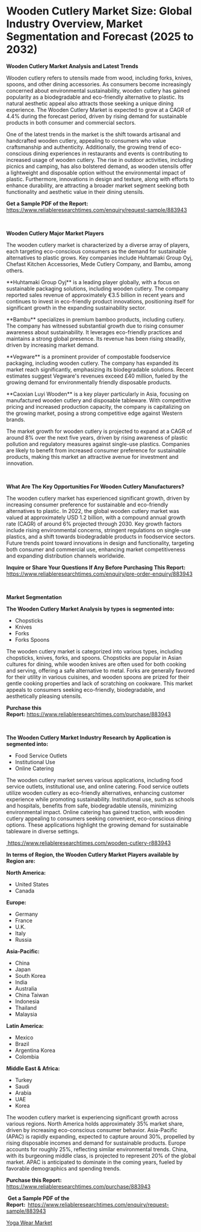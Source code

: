 <p><h1>Wooden Cutlery Market Size: Global Industry Overview, Market Segmentation and Forecast (2025 to 2032)</h1></p><p><strong>Wooden Cutlery Market Analysis and Latest Trends</strong></p>
<p><p>Wooden cutlery refers to utensils made from wood, including forks, knives, spoons, and other dining accessories. As consumers become increasingly concerned about environmental sustainability, wooden cutlery has gained popularity as a biodegradable and eco-friendly alternative to plastic. Its natural aesthetic appeal also attracts those seeking a unique dining experience. The Wooden Cutlery Market is expected to grow at a CAGR of 4.4% during the forecast period, driven by rising demand for sustainable products in both consumer and commercial sectors.</p><p>One of the latest trends in the market is the shift towards artisanal and handcrafted wooden cutlery, appealing to consumers who value craftsmanship and authenticity. Additionally, the growing trend of eco-conscious dining experiences in restaurants and events is contributing to increased usage of wooden cutlery. The rise in outdoor activities, including picnics and camping, has also bolstered demand, as wooden utensils offer a lightweight and disposable option without the environmental impact of plastic. Furthermore, innovations in design and texture, along with efforts to enhance durability, are attracting a broader market segment seeking both functionality and aesthetic value in their dining utensils.</p></p>
<p><strong>Get a Sample PDF of the Report:&nbsp;</strong> <a href="https://www.reliableresearchtimes.com/enquiry/request-sample/883943?utm_campaign=2326&utm_medium=2&utm_source=Github&utm_content=ia&utm_term=04042025&utm_id=wooden-cutlery">https://www.reliableresearchtimes.com/enquiry/request-sample/883943</a></p>
<p>&nbsp;</p>
<p><strong>Wooden Cutlery Major Market Players</strong></p>
<p><p>The wooden cutlery market is characterized by a diverse array of players, each targeting eco-conscious consumers as the demand for sustainable alternatives to plastic grows. Key companies include Huhtamaki Group Oyj, Chefast Kitchen Accessories, Mede Cutlery Company, and Bambu, among others.</p><p>**Huhtamaki Group Oyj** is a leading player globally, with a focus on sustainable packaging solutions, including wooden cutlery. The company reported sales revenue of approximately €3.5 billion in recent years and continues to invest in eco-friendly product innovations, positioning itself for significant growth in the expanding sustainability sector.</p><p>**Bambu** specializes in premium bamboo products, including cutlery. The company has witnessed substantial growth due to rising consumer awareness about sustainability. It leverages eco-friendly practices and maintains a strong global presence. Its revenue has been rising steadily, driven by increasing market demand.</p><p>**Vegware** is a prominent provider of compostable foodservice packaging, including wooden cutlery. The company has expanded its market reach significantly, emphasizing its biodegradable solutions. Recent estimates suggest Vegware's revenues exceed £40 million, fueled by the growing demand for environmentally friendly disposable products.</p><p>**Caoxian Luyi Wooden** is a key player particularly in Asia, focusing on manufactured wooden cutlery and disposable tableware. With competitive pricing and increased production capacity, the company is capitalizing on the growing market, posing a strong competitive edge against Western brands.</p><p>The market growth for wooden cutlery is projected to expand at a CAGR of around 8% over the next five years, driven by rising awareness of plastic pollution and regulatory measures against single-use plastics. Companies are likely to benefit from increased consumer preference for sustainable products, making this market an attractive avenue for investment and innovation.</p></p>
<p>&nbsp;</p>
<p><strong>What Are The Key Opportunities For Wooden Cutlery Manufacturers?</strong></p>
<p><p>The wooden cutlery market has experienced significant growth, driven by increasing consumer preference for sustainable and eco-friendly alternatives to plastic. In 2022, the global wooden cutlery market was valued at approximately USD 1.2 billion, with a compound annual growth rate (CAGR) of around 6% projected through 2030. Key growth factors include rising environmental concerns, stringent regulations on single-use plastics, and a shift towards biodegradable products in foodservice sectors. Future trends point toward innovations in design and functionality, targeting both consumer and commercial use, enhancing market competitiveness and expanding distribution channels worldwide.</p></p>
<p><strong>Inquire or Share Your Questions If Any Before Purchasing This Report:</strong> <a href="https://www.reliableresearchtimes.com/enquiry/pre-order-enquiry/883943?utm_campaign=2326&utm_medium=2&utm_source=Github&utm_content=ia&utm_term=04042025&utm_id=wooden-cutlery">https://www.reliableresearchtimes.com/enquiry/pre-order-enquiry/883943</a></p>
<p>&nbsp;</p>
<p><strong>Market Segmentation</strong></p>
<p><strong>The Wooden Cutlery Market Analysis by types is segmented into:</strong></p>
<p><ul><li>Chopsticks</li><li>Knives</li><li>Forks</li><li>Forks Spoons</li></ul></p>
<p><p>The wooden cutlery market is categorized into various types, including chopsticks, knives, forks, and spoons. Chopsticks are popular in Asian cultures for dining, while wooden knives are often used for both cooking and serving, offering a safe alternative to metal. Forks are generally favored for their utility in various cuisines, and wooden spoons are prized for their gentle cooking properties and lack of scratching on cookware. This market appeals to consumers seeking eco-friendly, biodegradable, and aesthetically pleasing utensils.</p></p>
<p><strong>Purchase this Report:&nbsp;</strong><a href="https://www.reliableresearchtimes.com/purchase/883943?utm_campaign=2326&utm_medium=2&utm_source=Github&utm_content=ia&utm_term=04042025&utm_id=wooden-cutlery">https://www.reliableresearchtimes.com/purchase/883943</a></p>
<p>&nbsp;</p>
<p><strong>The Wooden Cutlery Market Industry Research by Application is segmented into:</strong></p>
<p><ul><li>Food Service Outlets</li><li>Institutional Use</li><li>Online Catering</li></ul></p>
<p><p>The wooden cutlery market serves various applications, including food service outlets, institutional use, and online catering. Food service outlets utilize wooden cutlery as eco-friendly alternatives, enhancing customer experience while promoting sustainability. Institutional use, such as schools and hospitals, benefits from safe, biodegradable utensils, minimizing environmental impact. Online catering has gained traction, with wooden cutlery appealing to consumers seeking convenient, eco-conscious dining options. These applications highlight the growing demand for sustainable tableware in diverse settings.</p></p>
<p><a href="https://www.reliableresearchtimes.com/wooden-cutlery-r883943?utm_campaign=2326&utm_medium=2&utm_source=Github&utm_content=ia&utm_term=04042025&utm_id=wooden-cutlery">&nbsp;https://www.reliableresearchtimes.com/wooden-cutlery-r883943</a></p>
<p><strong>In terms of Region, the Wooden Cutlery Market Players available by Region are:</strong></p>
<p>
    <p> <strong> North America: </strong>
        <ul>
            <li>United States</li>
            <li>Canada</li>
        </ul>
        </p> 
    <p> <strong> Europe: </strong>
        <ul>
            <li>Germany</li>
            <li>France</li>
            <li>U.K.</li>
            <li>Italy</li>
            <li>Russia</li>
        </ul>
        </p> 
    <p> <strong> Asia-Pacific: </strong>
        <ul>
            <li>China</li>
            <li>Japan</li>
            <li>South Korea</li>
            <li>India</li>
            <li>Australia</li>
            <li>China Taiwan</li>
            <li>Indonesia</li>
            <li>Thailand</li>
            <li>Malaysia</li>
        </ul>
        </p> 
    <p> <strong> Latin America: </strong>
        <ul>
            <li>Mexico</li>
            <li>Brazil</li>
            <li>Argentina Korea</li>
            <li>Colombia</li>
        </ul>
        </p> 
    <p> <strong> Middle East & Africa: </strong>
        <ul>
            <li>Turkey</li>
            <li>Saudi</li>
            <li>Arabia</li>
            <li>UAE</li>
            <li>Korea</li>
        </ul>
    </p>
    </p>
<p><p>The wooden cutlery market is experiencing significant growth across various regions. North America holds approximately 35% market share, driven by increasing eco-conscious consumer behavior. Asia-Pacific (APAC) is rapidly expanding, expected to capture around 30%, propelled by rising disposable incomes and demand for sustainable products. Europe accounts for roughly 25%, reflecting similar environmental trends. China, with its burgeoning middle class, is projected to represent 20% of the global market. APAC is anticipated to dominate in the coming years, fueled by favorable demographics and spending trends.</p></p>
<p><strong>Purchase this Report: </strong><a href="https://www.reliableresearchtimes.com/purchase/883943?utm_campaign=2326&utm_medium=2&utm_source=Github&utm_content=ia&utm_term=04042025&utm_id=wooden-cutlery">https://www.reliableresearchtimes.com/purchase/883943</a></p>
<p>&nbsp;<strong>Get a Sample PDF of the Report:&nbsp;&nbsp;</strong><a href="https://www.reliableresearchtimes.com/enquiry/request-sample/883943?utm_campaign=2326&utm_medium=2&utm_source=Github&utm_content=ia&utm_term=04042025&utm_id=wooden-cutlery">https://www.reliableresearchtimes.com/enquiry/request-sample/883943</a></p>
<p><strong></strong></p>
<p><p><a href="https://github.com/NargisHussain75/Market-Research-Report-List-2/blob/main/yoga-wear-market.md?utm_campaign=2326&utm_medium=2&utm_source=Github&utm_content=ia&utm_term=04042025&utm_id=wooden-cutlery">Yoga Wear Market</a></p></p>